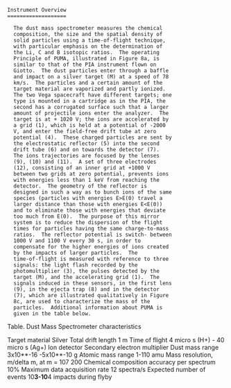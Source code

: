 
 
 
    Instrument Overview
    ===================
 
      The dust mass spectrometer measures the chemical
      composition, the size and the spatial density of
      solid particles using a time-of-flight technique,
      with particular emphasis on the determination of
      the Li, C and B isotopic ratios.  The operating
      Principle of PUMA, illustrated in Figure 8a, is
      similar to that of the PIA instrument flown on
      Giotto.  The dust particles enter through a baffle
      and impact on a silver target (M) at a speed of 78
      km/s.  The particles and a certain amount of the
      target material are vaporized and partly ionized.
      The two Vega spacecraft have different targets; one
      type is mounted in a cartridge as in the PIA, the
      second has a corrugated surface such that a larger
      amount of projectile ions enter the analyzer.  The
      target is at + 1020 V; the ions are accelerated by
      a grid (1), which is held at a potential of -2000
      V, and enter the field-free drift tube at zero
      potential (4).  These charged particles are sent by
      the electrostatic reflector (5) into the second
      drift tube (6) and on towards the detector (7).
      The ions trajectories are focused by the lenses
      (9), (10) and (11).  A set of three electrodes
      (12), consisting of an inner grid at +1000 V
      between two grids at zero potential, prevents ions
      with energies less than 1 keV from reaching the
      detector.  The geometry of the reflector is
      designed in such a way as to bunch ions of the same
      species (particles with energies E>E(0) travel a
      larger distance than those with energies E<E(0))
      and to eliminate those with energies that deviate
      too much from E(0).  The purpose of this mirror
      system is to reduce the dispersion of the flight
      times for particles having the same charge-to-mass
      ratios.  The reflector potential is switch- between
      1000 V and 1100 V every 30 s, in order to
      compensate for the higher energies of ions created
      by the impacts of larger particles.  The
      time-of-flight is measured with reference to three
      signals: the light flash recorded by the
      photomultiplier (3), the pulses detected by the
      target (M), and the accelerating grid (1).  The
      signals induced in these sensors, in the first lens
      (9), in the ejecta trap (8) and in the detector
      (7), which are illustrated qualitatively in Figure
      8c, are used to characterize the mass of the
      particles.  Additional information about PUMA is
      given in the table below.
 
 
Table. Dust Mass Spectrometer characteristics
 
Target material                      Silver
Total drift length                   1 m
Time of flight                       4 micro s (H+) - 40 micro s (Ag+)
Ion detector                         Secondary electron multiplier
Dust mass range                      3x10**-16  -5x10**-10 g
Atomic mass range                    1-110 amu
Mass resolution, m/delta m,
       at m = 107                    200
Chemical composition accuracy
per spectrum                         10%
Maximum data acquisition rate        12 spectra/s
Expected number of events            10**3-10**4 impacts during flyby
 
 
 

        